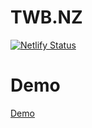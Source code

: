 # TWB.NZ

[![Netlify Status](https://api.netlify.com/api/v1/badges/aa89a2c8-7b18-49d9-9b19-b3446aefb735/deploy-status)](https://app.netlify.com/sites/spontaneous-zabaione-3d2bbd/deploys)

# Demo

[Demo](https://sia.pages.dev/)
